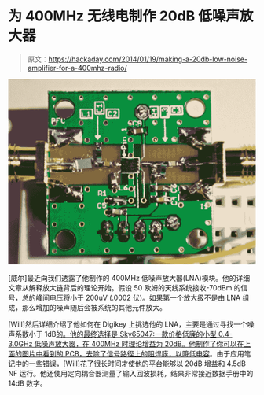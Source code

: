 # 为 400MHz 无线电制作 20dB 低噪声放大器

> 原文：<https://hackaday.com/2014/01/19/making-a-20db-low-noise-amplifier-for-a-400mhz-radio/>

[![](img/6cf119d12d98d197d009ef990c7d07b5.png)](http://hackaday.com/wp-content/uploads/2014/01/dsc_0007.jpg)

[威尔]最近向我们透露了他制作的 400MHz 低噪声放大器(LNA)模块。他的详细文章从解释放大链背后的理论开始。假设 50 欧姆的天线系统接收-70dBm 的信号，总的峰间电压将小于 200uV (.0002 伏)。如果第一个放大级不是由 LNA 组成，那么增加的噪声随后会被系统的其他元件放大。

[Will]然后详细介绍了他如何在 Digikey 上挑选他的 LNA，主要是通过寻找一个噪声系数小于 1dB[的。他的最终选择是 Sky65047:一款价格低廉的小型 0.4-3.0GHz 低噪声放大器，在 400MHz 时理论增益为 20dB。他制作了你可以在上面的图片中看到的 PCB，去除了信号路径上的阻焊膜，以降低](http://en.wikipedia.org/wiki/Noise_figure)[电容](http://en.wikipedia.org/wiki/Permittivity)。由于应用笔记中的一些错误，[Will]花了很长时间才使他的平台能够以 20dB 增益和 4.5dB NF 运行。他还使用定向耦合器测量了输入回波损耗，结果非常接近数据手册中的 14dB 数字。
